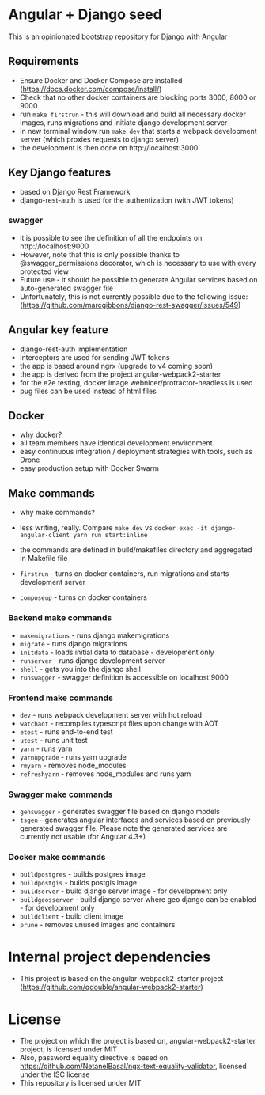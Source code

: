 # Angular + Django seed

This is an opinionated bootstrap repository for Django with Angular

## Requirements
* Ensure Docker and Docker Compose are installed (https://docs.docker.com/compose/install/)
* Check that no other docker containers are blocking ports 3000, 8000 or 9000
* run `make firstrun` - this will download and build all necessary docker images, runs migrations and initiate django development server
* in new terminal window run `make dev` that starts a webpack development server (which proxies requests to django server)
* the development is then done on http://localhost:3000

## Key Django features
* based on Django Rest Framework
* django-rest-auth is used for the authentization (with JWT tokens)

### swagger
* it is possible to see the definition of all the endpoints on http://localhost:9000
* However, note that this is only possible thanks to @swagger_permissions decorator, which is necessary to use with every protected view
* Future use - it should be possible to generate Angular services based on auto-generated swagger file
* Unfortunately, this is not currently possible due to the following issue: (https://github.com/marcgibbons/django-rest-swagger/issues/549)

## Angular key feature
* django-rest-auth implementation
* interceptors are used for sending JWT tokens
* the app is based around ngrx (upgrade to v4 coming soon)
* the app is derived from the project angular-webpack2-starter
* for the e2e testing, docker image webnicer/protractor-headless is used
* pug files can be used instead of html files

## Docker
* why docker?
* all team members have identical development environment
* easy continuous integration / deployment strategies with tools, such as Drone
* easy production setup with Docker Swarm

## Make commands
* why make commands?
* less writing, really. Compare `make dev` vs `docker exec -it django-angular-client yarn run start:inline`
* the commands are defined in build/makefiles directory and aggregated in Makefile file

* `firstrun` - turns on docker containers, run migrations and starts development server
* `composeup` - turns on docker containers

### Backend make commands
* `makemigrations` - runs django makemigrations
* `migrate` - runs django migrations
* `initdata` - loads initial data to database - development only
* `runserver` - runs django development server
* `shell` - gets you into the django shell
* `runswagger` - swagger definition is accessible on localhost:9000

### Frontend make commands
* `dev` - runs webpack development server with hot reload
* `watchaot` - recompiles typescript files upon change with AOT
* `etest` - runs end-to-end test
* `utest` - runs unit test
* `yarn` - runs yarn
* `yarnupgrade` - runs yarn upgrade
* `rmyarn` - removes node_modules
* `refreshyarn` - removes node_modules and runs yarn

### Swagger make commands
* `genswagger` - generates swagger file based on django models
* `tsgen` - generates angular interfaces and services based on previously generated swagger file. Please note the generated services are currently not usable (for Angular 4.3+)

### Docker make commands
* `buildpostgres` - builds postgres image
* `buildpostgis` - builds postgis image
* `buildserver` - build django server image - for development only
* `buildgeosserver` - build django server where geo django can be enabled - for development only
* `buildclient` - build client image
* `prune` - removes unused images and containers

# Internal project dependencies
* This project is based on the angular-webpack2-starter project (https://github.com/qdouble/angular-webpack2-starter)


# License
* The project on which the project is based on, angular-webpack2-starter project, is licensed under MIT
* Also, password equality directive is based on https://github.com/NetanelBasal/ngx-text-equality-validator, licensed under the ISC license
* This repository is licensed under MIT
